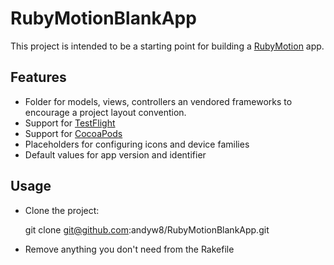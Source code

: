 # RubyMotionBlankApp

This project is intended to be a starting point for building a [RubyMotion](http://www.rubymotion.com/) app.

## Features

* Folder for models, views, controllers an vendored frameworks to encourage a project layout convention.
* Support for [TestFlight](http://www.rubymotion.com/developer-center/articles/testflight/)
* Support for [CocoaPods](http://www.rubymotion.com/developer-center/articles/cocoapods/)
* Placeholders for configuring icons and device families
* Default values for app version and identifier

## Usage

* Clone the project:

    git clone git@github.com:andyw8/RubyMotionBlankApp.git

* Remove anything you don't need from the Rakefile
